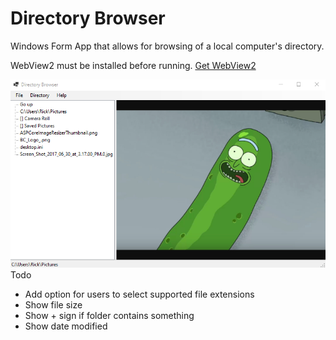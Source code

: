 ﻿# Directory Browser
<p>Windows Form App that allows for browsing of a local computer's directory.</p>
<p>WebView2 must be installed before running. <a href="https://developer.microsoft.com/en-us/microsoft-edge/webview2/">Get WebView2</a></p>
<img src="DirectoryBrowserImg.png"/>
Todo
<ul>
<li>Add option for users to select supported file extensions</li>
<li>Show file size</li>
<li>Show + sign if folder contains something</li>
<li>Show date modified</li>
</ul>